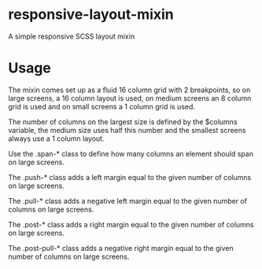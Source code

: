 # responsive-layout-mixin
A simple responsive SCSS layout mixin

# Usage
The mixin comes set up as a fluid 16 column grid with 2 breakpoints, so on large screens, a 16 column layout is used, on medium screens an 8 column grid is used and on small screens a 1 column grid is used.

The number of columns on the largest size is defined by the $columns variable, the medium size uses half this number and the smallest screens always use a 1 column layout.

Use the .span-* class to define how many columns an element should span on large screens.

The .push-* class adds a left margin equal to the given number of columns on large screens.

The .pull-* class adds a negative left margin equal to the given number of columns on large screens.

The .post-* class adds a right margin equal to the given number of columns on large screens.

The .post-pull-* class adds a negative right margin equal to the given number of columns on large screens.
